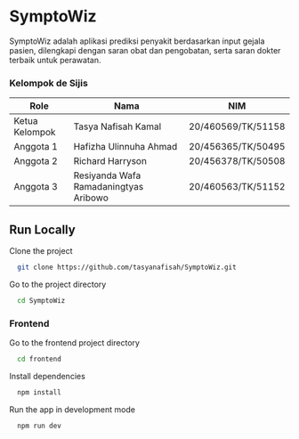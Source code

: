 # SymptoWiz
SymptoWiz adalah aplikasi prediksi penyakit berdasarkan input gejala pasien, dilengkapi dengan saran obat dan pengobatan, serta saran dokter terbaik untuk perawatan.
<br>
### Kelompok de Sijis <br>
| Role  | Nama | NIM |
| ------------- | ------------- | ------------- |
| Ketua Kelompok  | Tasya Nafisah Kamal | 20/460569/TK/51158 |
| Anggota 1  | Hafizha Ulinnuha Ahmad | 20/456365/TK/50495 |
| Anggota 2 | Richard Harryson | 20/456378/TK/50508 |
| Anggota 3 | Resiyanda Wafa Ramadaningtyas Aribowo | 20/460563/TK/51152 |

## Run Locally

Clone the project

```bash
  git clone https://github.com/tasyanafisah/SymptoWiz.git
```

Go to the project directory

```bash
  cd SymptoWiz
```
### Frontend

Go to the frontend project directory

```bash
  cd frontend
```

Install dependencies

```bash
  npm install
```

Run the app in development mode

```bash
  npm run dev
```
